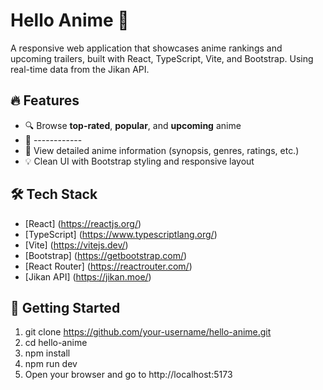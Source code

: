 # Hello Anime 🎌

A responsive web application that showcases anime rankings and upcoming trailers, built with React, TypeScript, Vite, and Bootstrap. Using real-time data from the Jikan API.

## 🔥 Features

- 🔍 Browse **top-rated**, **popular**, and **upcoming** anime
- 🎥 ------------
- 📄 View detailed anime information (synopsis, genres, ratings, etc.)
- 💡 Clean UI with Bootstrap styling and responsive layout

## 🛠️ Tech Stack

- [React] (https://reactjs.org/)
- [TypeScript] (https://www.typescriptlang.org/)
- [Vite] (https://vitejs.dev/)
- [Bootstrap] (https://getbootstrap.com/)
- [React Router] (https://reactrouter.com/)
- [Jikan API] (https://jikan.moe/)

## 🚀 Getting Started

1. git clone https://github.com/your-username/hello-anime.git
2. cd hello-anime
3. npm install
4. npm run dev
5. Open your browser and go to http://localhost:5173
